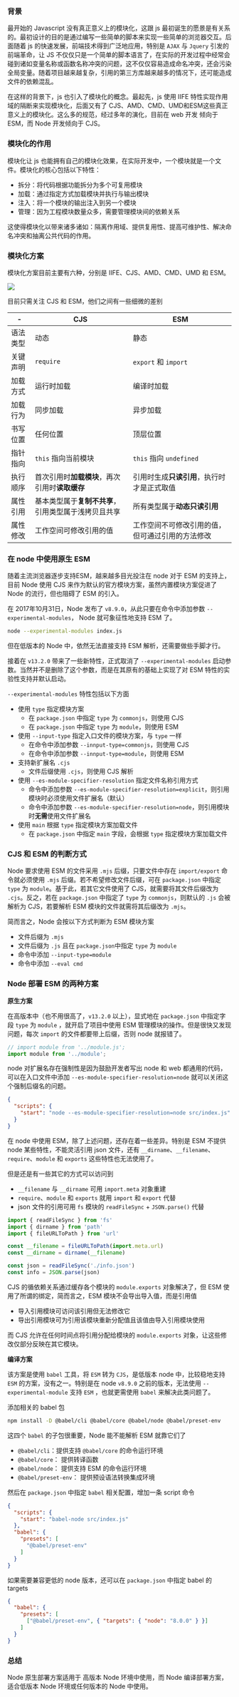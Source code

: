 ### 背景

最开始的 Javascript 没有真正意义上的模块化，这跟 js 最初诞生的愿景是有关系的。最初设计的目的是通过编写一些简单的脚本来实现一些简单的浏览器交互。后面随着 js 的快速发展，前端技术得到广泛地应用，特别是 `AJAX` 与 `Jquery` 引发的前端革命，让 JS 不仅仅只是一个简单的脚本语言了，在实际的开发过程中经常会碰到诸如变量名称或函数名称冲突的问题，这不仅仅容易造成命名冲突，还会污染全局变量。随着项目越来越复杂，引用的第三方库越来越多的情况下，还可能造成文件的依赖混乱。

在这样的背景下，js 也引入了模块化的概念。最起先，js 使用 IIFE 特性实现作用域的隔断来实现模块化，后面又有了 CJS、AMD、CMD、UMD和ESM这些真正意义上的模块化。这么多的规范，经过多年的演化，目前在 web 开发 倾向于 ESM，而 Node 开发倾向于 CJS。

### 模块化的作用

模块化让 js 也能拥有自己的模块化效果，在实际开发中，一个模块就是一个文件。模块化的核心包括以下特性：

- 拆分：将代码根据功能拆分为多个可复用模块
- 加载：通过指定方式加载模块并执行与输出模块
- 注入：将一个模块的输出注入到另一个模块
- 管理：因为工程模块数量众多，需要管理模块间的依赖关系

这使得模块化以带来诸多诸如：隔离作用域、提供复用性、提高可维护性、解决命名冲突和抽离公共代码的作用。

### 模块化方案

模块化方案目前主要有六种，分别是 IIFE、CJS、AMD、CMD、UMD 和 ESM。

![](https://p9-juejin.byteimg.com/tos-cn-i-k3u1fbpfcp/7ab60ffd815d4aaeba823661b59b42fd~tplv-k3u1fbpfcp-zoom-in-crop-mark:1304:0:0:0.awebp)

目前只需关注 CJS 和 ESM，他们之间有一些细微的差别

| -        | CJS                                                  | ESM                                              |
| -------- | ---------------------------------------------------- | ------------------------------------------------ |
| 语法类型 | 动态                                                 | 静态                                             |
| 关键声明 | `require`                                            | `export` 和 `import`                             |
| 加载方式 | 运行时加载                                           | 编译时加载                                       |
| 加载行为 | 同步加载                                             | 异步加载                                         |
| 书写位置 | 任何位置                                             | 顶层位置                                         |
| 指针指向 | `this` 指向当前模块                                  | `this` 指向 `undefined`                          |
| 执行顺序 | 首次引用时**加载模块**，再次引用时**读取缓存**       | 引用时生成**只读引用**，执行时才是正式取值       |
| 属性引用 | 基本类型属于**复制不共享**，引用类型属于浅拷贝且共享 | 所有类型属于**动态只读引用**                     |
| 属性修改 | 工作空间可修改引用的值                               | 工作空间不可修改引用的值，但可通过引用的方法修改 |

### 在 node 中使用原生 ESM

随着主流浏览器逐步支持ESM，越来越多目光投注在 node 对于 ESM 的支持上，目前 Node 使用 CJS 来作为默认的官方模块方案，虽然内置模块方案促进了 Node 的流行，但也阻碍了 ESM 的引入。

在 2017年10月31日，Node 发布了 `v8.9.0`，从此只要在命令中添加参数 `--experimental-modules`， Node 就可象征性地支持 ESM 了。

```bash
node --experimental-modules index.js
```

但在低版本的 Node 中，依然无法直接支持 ESM 解析，还需要做些手脚才行。

接着在 `v13.2.0` 带来了一些新特性，正式取消了 `--experimental-modules` 启动参数。当然并不是删除了这个参数，而是在其原有的基础上实现了对 ESM 特性的实验性支持并默认启动。

`--experimental-modules` 特性包括以下方面

- 使用 `type` 指定模块方案
  - 在 `package.json` 中指定 `type` 为 `commonjs`，则使用 CJS
  - 在 `package.json` 中指定 `type` 为 `module`，则使用 ESM
- 使用 `--input-type` 指定入口文件的模块方案，与 `type` 一样
  - 在命令中添加参数 `--innput-type=commonjs`，则使用 CJS
  - 在命令中添加参数 `--innput-type=module`，则使用 ESM
- 支持新扩展名 `.cjs`
  - 文件后缀使用 `.cjs`，则使用 CJS 解析
- 使用 `--es-module-specifier-resolution` 指定文件名称引用方式
  - 命令中添加参数 `--es-module-specifier-resolution=explicit`，则引用模块时必须使用文件扩展名（默认）
  - 命令中添加参数 `--es-module-specifier-resolution=node`，则引用模块时**无需**使用文件扩展名
- 使用 `main` 根据 `type` 指定模块方案加载文件
  - 在 `package.json` 中指定 `main` 字段，会根据 `type` 指定模块方案加载文件

### CJS 和 ESM 的判断方式
Node 要求使用 ESM 的文件采用 `.mjs` 后缀，只要文件中存在 `import/export` 命令就必须使用 `.mjs` 后缀。若不希望修改文件后缀，可在 `package.json` 中指定 `type` 为 `module`。基于此，若其它文件使用了 CJS，就需要将其文件后缀改为 `.cjs`。反之，若在 `package.json` 中指定了 `type` 为 `commonjs`，则默认的 `.js` 会被解析为 CJS，若要解析 ESM 模块的文件就需将其后缀改为 `.mjs`。

简而言之，Node 会按以下方式判断为 ESM 模块方案

- 文件后缀为 `.mjs`
- 文件后缀为 `.js` 且在 `package.json`中指定 `type` 为 `module`
- 命令中添加 `--input-type=module`
- 命令中添加 `--eval cmd`

### Node 部署 ESM 的两种方案

**原生方案**

在高版本中（也不用很高了，`v13.2.0` 以上），显式地在 `package.json` 中指定字段 `type` 为 `module` ，就开启了项目中使用 ESM 管理模块的操作。但是很快又发现问题，每次 `import` 的文件都要带上后缀，否则 node 就报错了。

```js
// import module from '../module.js';
import module from '../module';
```

node 对扩展名存在强制性是因为鼓励开发者写出 node 和 web 都通用的代码，可以在入口文件中添加 `--es-module-specifier-resolution=node` 就可以关闭这个强制后缀名的问题。

```json
{
  "scripts": {
    "start": "node --es-module-specifier-resolution=node src/index.js"
  }
}
```

在 node 中使用 ESM，除了上述问题，还存在着一些差异。特别是 ESM 不提供 node 某些特性，不能灵活引用 json 文件，还有 `__dirname`、`__filename`、`require`、`module` 和 `exports` 这些特性也无法使用了。

但是还是有一些其它的方式可以访问到

- `__filename` 与 `__dirname` 可用 `import.meta` 对象重建
- `require`、`module` 和 `exports` 就用 `import` 和 `export` 代替
- json 文件的引用可用 `fs` 模块的 `readFileSync` + `JSON.parse()` 代替

```js
import { readFileSync } from 'fs'
import { dirname } from 'path'
import { fileURLToPath } from 'url'

const __filename = fileURLToPath(import.meta.url)
const __dirname = dirname(__filename)

const json = readFileSync('./info.json')
const info = JSON.parse(json)
```

CJS 的循依赖关系通过缓存各个模块的 `module.exports` 对象解决了，但 ESM 使用了所谓的绑定，简而言之，ESM 模块不会导出导入值，而是引用值

- 导入引用模块可访问该引用但无法修改它
- 导出引用模块可为引用该模块重新分配值且该值由导入引用模块使用

而 CJS 允许在任何时间点将引用分配给模块的 `module.exports` 对象，让这些修改仅部分反映在其它模块。

**编译方案**

该方案是使用 `babel` 工具，将 `ESM` 转为 `CJS`，是低版本 node 中，比较稳地支持 `ESM` 的方案，没有之一。特别是在 node `v8.9.0` 之前的版本，无法使用 `--experimental-module` 支持 `ESM` ，也就更需使用 `babel` 来解决此类问题了。

添加相关的 babel 包

```bash
npm install -D @babel/cli @babel/core @babel/node @babel/preset-env
```

这四个 `babel` 的子包很重要，Node 能不能解析 ESM 就靠它们了

- `@babel/cli`：提供支持 `@babel/core` 的命令运行环境
- `@babel/core`： 提供转译函数
- `@babel/node`： 提供支持 ESM 的命令运行环境
- `@babel/preset-env`： 提供预设语法转换集成环境

然后在 `package.json` 中指定 `babel` 相关配置，增加一条 script 命令

```JSON
{
  "scripts": {
    "start": "babel-node src/index.js"
  },
  "babel": {
    "presets": [
      "@babel/preset-env"
    ]
  }
}
```

如果需要兼容更低的 node 版本，还可以在 `package.json` 中指定 babel 的 targets

```JSON
{
  "babel": {
    "presets": [
      ["@babel/preset-env", { "targets": { "node": "8.0.0" } }]
    ]
  }
}
```

### 总结

Node 原生部署方案适用于 高版本 Node 环境中使用，而 Node 编译部署方案，适合低版本 Node 环境或任何版本的 Node 中使用。